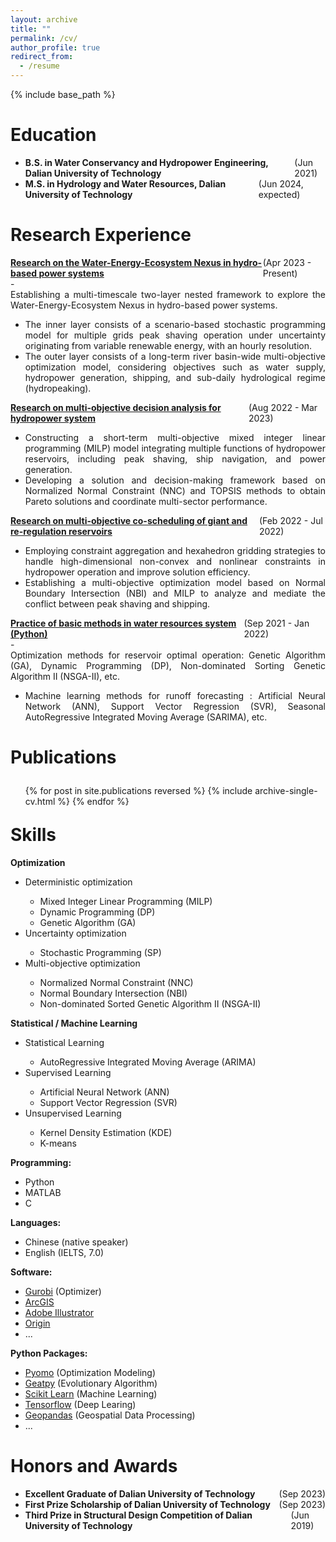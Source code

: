```yaml
---
layout: archive
title: ""
permalink: /cv/
author_profile: true
redirect_from:
  - /resume
---
```


{% include base_path %}

<h1>Education</h1>

- <div class="container" style="display: flex; justify-content: space-between;">
      <div><b>B.S. in Water Conservancy and Hydropower Engineering, Dalian University of Technology</b></div>
      <div>(Jun 2021)</div>
      </div>

- <div class="container" style="display: flex; justify-content: space-between;">
      <div><b>M.S. in Hydrology and Water Resources, Dalian University of Technology</b></div>
      <div>(Jun 2024, expected)</div>
      </div>

<h1>Research Experience</h1>

<div class="container" style="display: flex; justify-content: space-between;">
    <div><b><a href="https://prelude0324.github.io/academic_pages/talks/2023-10-04-talk-4">Research on the Water-Energy-Ecosystem Nexus in hydro-based power systems</a></b></div>
    <div>(Apr 2023 - Present)</div>
    </div>
- <div style="text-align: justify;">
  Establishing a multi-timescale two-layer nested framework to explore the Water-Energy-Ecosystem Nexus in hydro-based power systems.
  </div>

- <div style="text-align: justify;">
  The inner layer consists of a scenario-based stochastic programming model for multiple grids peak shaving operation under uncertainty originating from variable renewable energy, with an hourly resolution.
  </div>

- <div style="text-align: justify;">
  The outer layer consists of a long-term river basin-wide multi-objective optimization model, considering objectives such as water supply, hydropower generation, shipping, and sub-daily hydrological regime (hydropeaking).
  </div>

<div class="container" style="display: flex; justify-content: space-between;">
    <div><b><a href="https://prelude0324.github.io/academic_pages/talks/2023-10-03-talk-3">Research on multi-objective decision analysis for hydropower system</a></b></div>
    <div>(Aug 2022 - Mar 2023)</div>
</div>

- <div style="text-align: justify;">
  Constructing a short-term multi-objective mixed integer linear programming (MILP) model integrating multiple functions of hydropower reservoirs, including peak shaving, ship navigation, and power generation.
  </div>

- <div style="text-align: justify;">
  Developing a solution and decision-making framework based on Normalized Normal Constraint (NNC) and TOPSIS methods to obtain Pareto solutions and coordinate multi-sector performance.
  </div>

<div class="container" style="display: flex; justify-content: space-between;">
    <div><b><a href="https://prelude0324.github.io/academic_pages/talks/2023-10-02-talk-2">Research on multi-objective co-scheduling of giant and re-regulation reservoirs</a></b></div>
    <div>(Feb 2022 - Jul 2022)</div>
</div>

- <div style="text-align: justify;">
  Employing constraint aggregation and hexahedron gridding strategies to handle high-dimensional non-convex and nonlinear constraints in hydropower operation and improve solution efficiency.
  </div>

- <div style="text-align: justify;">
  Establishing a multi-objective optimization model based on Normal Boundary Intersection (NBI) and MILP to analyze and mediate the conflict between peak shaving and shipping.
  </div>

<div class="container" style="display: flex; justify-content: space-between;">
    <div><b><a href="https://prelude0324.github.io/academic_pages/talks/2023-10-01-talk-1">Practice of basic methods in water resources system (Python)</a></b></div>
    <div>(Sep 2021 - Jan 2022)</div>
</div>
- <div style="text-align: justify;">
  Optimization methods for reservoir optimal operation: Genetic Algorithm (GA), Dynamic Programming (DP), Non-dominated Sorting Genetic Algorithm II (NSGA-II), etc.
  </div>

- <div style="text-align: justify;">
  Machine learning methods for runoff forecasting : Artificial Neural Network (ANN), Support Vector Regression (SVR), Seasonal AutoRegressive Integrated Moving Average (SARIMA), etc.
  </div>



<h1 style="margin-bottom: 1em;">Publications</h1>

  <ul>{% for post in site.publications reversed %}
    {% include archive-single-cv.html %}
  {% endfor %}</ul>

<h1 style="margin-top: 1em;">Skills</h1>

<div class="container" style="display: flex; justify-content: space-between;">
    <div><b>Optimization</b></div>
    </div>
<ul>
  <li>Deterministic optimization</li>
        <ul>
      <li><div style="text-align: justify;">Mixed Integer Linear Programming (MILP)</div></li>
      <li><div style="text-align: justify;">Dynamic Programming (DP)</div></li>
      <li><div style="text-align: justify;">Genetic Algorithm (GA)</div></li>
		</ul>  
  <li>Uncertainty optimization</li>
        <ul>
      <li><div style="text-align: justify;">Stochastic Programming (SP)</div></li>
		</ul>  
  <li>Multi-objective optimization</li>
        <ul>
      <li><div style="text-align: justify;">Normalized Normal Constraint (NNC)</div></li>
      <li><div style="text-align: justify;">Normal Boundary Intersection (NBI)</div></li>
      <li><div style="text-align: justify;">Non-dominated Sorted Genetic Algorithm II (NSGA-II)</div></li>
		</ul>  
</ul>

<div class="container" style="display: flex; justify-content: space-between;">
    <div><b>Statistical / Machine Learning</b></div>
    </div>
<ul>
  <li>Statistical Learning</li>
        <ul>
      <li><div style="text-align: justify;">AutoRegressive Integrated Moving Average (ARIMA)</div></li>
		</ul>  
  <li>Supervised Learning</li>
        <ul>
      <li><div style="text-align: justify;">Artificial Neural Network (ANN)</div></li>
      <li><div style="text-align: justify;">Support Vector Regression (SVR)</div></li>
		</ul>  
  <li>Unsupervised Learning</li>
        <ul>
      <li><div style="text-align: justify;">Kernel Density Estimation (KDE)</div></li>
      <li><div style="text-align: justify;">K-means</div></li>
		</ul>  
</ul>

**Programming:** 

- Python
- MATLAB
- C

**Languages:**

- Chinese (native speaker)
- English (IELTS, 7.0)

**Software:** 

- [Gurobi](https://www.gurobi.com/) (Optimizer)
- [ArcGIS](https://www.esri.com/en-us/home) 
- [Adobe Illustrator](https://www.adobe.com/)
- [Origin](https://www.originlab.com/)
- ...

**Python Packages:**

- [Pyomo](http://www.pyomo.org/) (Optimization Modeling)
- [Geatpy](https://github.com/geatpy-dev/geatpy) (Evolutionary Algorithm)
- [Scikit Learn](https://scikit-learn.org/stable/index.html) (Machine Learning)
- [Tensorflow](https://www.tensorflow.org/) (Deep Learing)
- [Geopandas](https://geopandas.org/en/stable/) (Geospatial Data Processing)
- ...



<h1>Honors and Awards</h1>

- <div class="container" style="display: flex; justify-content: space-between;">
      <div><b>Excellent Graduate of Dalian University of Technology</b></div>
      <div>(Sep 2023)</div>
      </div>

- <div class="container" style="display: flex; justify-content: space-between;">
      <div><b>First Prize Scholarship of Dalian University of Technology</b></div>
      <div>(Sep 2023)</div>
      </div>

- <div class="container" style="display: flex; justify-content: space-between;">
      <div><b>Third Prize in Structural Design Competition of Dalian University of Technology</b></div>
      <div>(Jun 2019)</div>
      </div>
